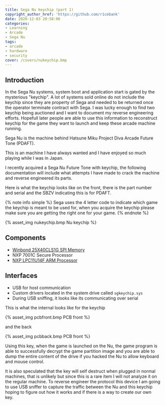 ```yaml
---
title: Sega Nu keychip (part 1)
copyright_author_href: 'https://github.com/r1cebank'
date: 2020-12-03 20:58:06
categories:
- Learning
- Arcade
- Sega Nu
tags:
- arcade
- hardware
- security
cover: /covers/nukeychip.bmp
---
```

## Introduction
In the Sega Nu systems, system boot and application start is gated by the mysterious "keychip". A lot of systems sold online do not include the keychip since they are property of Sega and needed to be returned once the operator terminate contract with Sega. I was lucky enough to find two keychip being auctioned and I want to document my reverse engineering efforts. Hopefull later people are able to use this information to reconstruct keychip for the game they want to launch and keep these arcade machine running.

Sega Nu is the machine behind Hatsune Miku Project Diva Arcade Future Tone (PDAFT). 

This is an machine I have always wanted and I have enjoyed so much playing while I was in Japan.

I recently acquired a Sega Nu Future Tone with keychip, the following documentation will include what attempts I have made to crack the machine and reverse engineered its parts.

Here is what the keychip looks like on the front, there is the part number and serial and the SBZV indicating this is for PDAFT.

{% note info simple %}
Sega uses the 4 letter code to indicate which game the keychip is meant to be used for, when you acquire the keychip please make sure you are getting the right one for your game.
{% endnote %}

{% asset_img nukeychip.bmp Nu keychip %}

## Components
* [Winbond 25X40CLS1G SPI Memory](https://www.winbond.com/resource-files/w25x40cl_f%2020140325.pdf)
* NXP 7001C Secure Processor
* [NXP LPC11U14F ARM Processor](https://www.nxp.com/docs/en/data-sheet/LPC11U1X.pdf)

## Interfaces
* USB for host communication
* Custom drivers located in the system drive called `sgkeychip.sys`
* During USB sniffing, it looks like its communicating over serial

This is what the internal looks like for the keychip

{% asset_img pcbfront.bmp PCB front %}

and the back

{% asset_img pcbback.bmp PCB front %}

Using this key, when the game is launched on the Nu, the game program is able to successfully decrypt the game partition image and you are able to dump the entire content of the drive if you hacked the Nu to allow keyboard and mouse control.

It is also speculated that the key will self destruct when plugged in normal machines, that is unlikely but since this is a rare item I will not analyze it on the regular machine. To reverse engineer the protocol this device I am going to use USB sniffer to capture the traffic between the Nu and this keychip hoping to figure out how it works and if there is a way to create our own key.